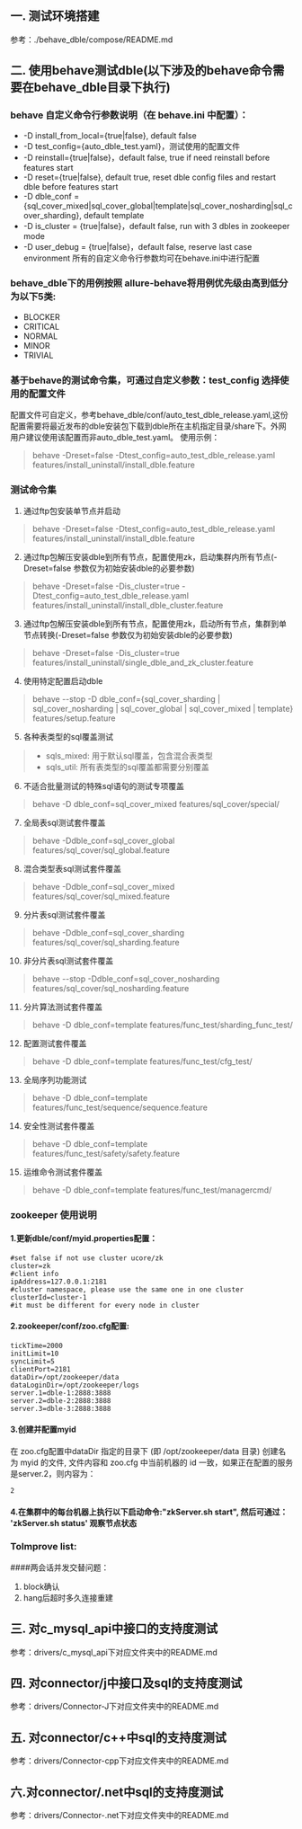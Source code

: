 
## 一. 测试环境搭建
参考：./behave_dble/compose/README.md

## 二. 使用behave测试dble(以下涉及的behave命令需要在behave_dble目录下执行)
### behave 自定义命令行参数说明（在 behave.ini 中配置）：
 - -D install_from_local={true|false}, default false
 - -D test_config={auto_dble_test.yaml}，测试使用的配置文件
 - -D reinstall={true|false}，default false, true if need reinstall before features start
 - -D reset={true|false}, default true, reset dble config files and restart dble before features start
- -D dble_conf = {sql_cover_mixed|sql_cover_global|template|sql_cover_nosharding|sql_cover_sharding}, default template
- -D is_cluster = {true|false}，default false, run with 3 dbles in zookeeper mode
- -D user_debug =  {true|false}，default false, reserve last case environment
所有的自定义命令行参数均可在behave.ini中进行配置

### behave_dble下的用例按照 allure-behave将用例优先级由高到低分为以下5类:
- BLOCKER
- CRITICAL
- NORMAL
- MINOR
- TRIVIAL

### 基于behave的测试命令集，可通过自定义参数：test_config 选择使用的配置文件
 配置文件可自定义，参考behave_dble/conf/auto_test_dble_release.yaml,这份配置需要将最近发布的dble安装包下载到dble所在主机指定目录/share下。外网用户建议使用该配置而非auto_dble_test.yaml。 使用示例：
>behave -Dreset=false -Dtest_config=auto_test_dble_release.yaml features/install_uninstall/install_dble.feature

### 测试命令集
1. 通过ftp包安装单节点并启动
>behave -Dreset=false -Dtest_config=auto_test_dble_release.yaml features/install_uninstall/install_dble.feature

2. 通过ftp包解压安装dble到所有节点，配置使用zk，启动集群内所有节点(-Dreset=false 参数仅为初始安装dble的必要参数)
>behave -Dreset=false -Dis_cluster=true -Dtest_config=auto_test_dble_release.yaml features/install_uninstall/install_dble_cluster.feature 

3. 通过ftp包解压安装dble到所有节点，配置使用zk，启动所有节点，集群到单节点转换(-Dreset=false 参数仅为初始安装dble的必要参数)
>behave -Dreset=false -Dis_cluster=true features/install_uninstall/single_dble_and_zk_cluster.feature

4. 使用特定配置启动dble
>behave --stop -D dble_conf={sql_cover_sharding | sql_cover_nosharding | sql_cover_global | sql_cover_mixed | template} features/setup.feature

5. 各种表类型的sql覆盖测试
  > * sqls_mixed: 用于默认sql覆盖，包含混合表类型 
  > * sqls_util: 所有表类型的sql覆盖都需要分别覆盖

6. 不适合批量测试的特殊sql语句的测试专项覆盖
>behave -D dble_conf=sql_cover_mixed features/sql_cover/special/

7. 全局表sql测试套件覆盖
>behave -Ddble_conf=sql_cover_global features/sql_cover/sql_global.feature

8. 混合类型表sql测试套件覆盖
>behave -Ddble_conf=sql_cover_mixed features/sql_cover/sql_mixed.feature

9. 分片表sql测试套件覆盖
>behave -Ddble_conf=sql_cover_sharding features/sql_cover/sql_sharding.feature

10. 非分片表sql测试套件覆盖
>behave --stop -Ddble_conf=sql_cover_nosharding features/sql_cover/sql_nosharding.feature

11. 分片算法测试套件覆盖
>behave -D dble_conf=template features/func_test/sharding_func_test/

12. 配置测试套件覆盖
>behave -D dble_conf=template features/func_test/cfg_test/

13. 全局序列功能测试
>behave -D dble_conf=template features/func_test/sequence/sequence.feature

14. 安全性测试套件覆盖
>behave -D dble_conf=template features/func_test/safety/safety.feature

15. 运维命令测试套件覆盖
>behave -D dble_conf=template features/func_test/managercmd/

### zookeeper 使用说明
#### 1.更新dble/conf/myid.properties配置：
```
#set false if not use cluster ucore/zk
cluster=zk
#client info
ipAddress=127.0.0.1:2181
#cluster namespace, please use the same one in one cluster
clusterId=cluster-1
#it must be different for every node in cluster
```
#### 2.zookeeper/conf/zoo.cfg配置:
```
tickTime=2000
initLimit=10
syncLimit=5
clientPort=2181
dataDir=/opt/zookeeper/data
dataLoginDir=/opt/zookeeper/logs
server.1=dble-1:2888:3888
server.2=dble-2:2888:3888
server.3=dble-3:2888:3888
```
#### 3.创建并配置myid
在 zoo.cfg配置中dataDir 指定的目录下 (即 /opt/zookeeper/data 目录) 创建名为 myid 的文件, 文件内容和 zoo.cfg 中当前机器的 id 一致，如果正在配置的服务是server.2，则内容为：
```
2
```

#### 4.在集群中的每台机器上执行以下启动命令:"zkServer.sh start", 然后可通过： 'zkServer.sh status' 观察节点状态

### ToImprove list:
####两会话并发交替问题：

1. block确认
2. hang后超时多久连接重建

## 三. 对c_mysql_api中接口的支持度测试
参考：drivers/c_mysql_api下对应文件夹中的README.md

## 四. 对connector/j中接口及sql的支持度测试
参考：drivers/Connector-J下对应文件夹中的README.md

## 五. 对connector/c++中sql的支持度测试
参考：drivers/Connector-cpp下对应文件夹中的README.md

## 六.对connector/.net中sql的支持度测试
参考：drivers/Connector-.net下对应文件夹中的README.md
